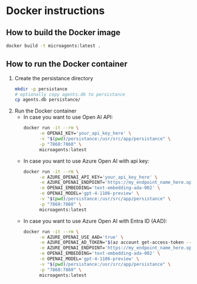 #  Docker instructions


## How to build the Docker image

```bash	
docker build -t microagents:latest .
```


## How to run the Docker container

1. Create the persistance directory
    ```bash	
    mkdir -p persistance
    # optionally copy agents.db to persistance
    cp agents.db persistance/
    ```
1. Run the Docker container
    - In case you want to use Open AI API:
        ```sh
        docker run -it --rm \
              -e OPENAI_KEY='your_api_key_here' \
              -v "$(pwd)/persistance:/usr/src/app/persistance" \
              -p "7860:7860" \
              microagents:latest
        ```
    - In case you want to use Azure Open AI with api key:
        ```sh
        docker run -it --rm \
              -e AZURE_OPENAI_API_KEY='your_api_key_here' \
              -e AZURE_OPENAI_ENDPOINT='https://my_endpoint_name_here.openai.azure.com/' \
              -e OPENAI_EMBEDDING='text-embedding-ada-002' \
              -e OPENAI_MODEL='gpt-4-1106-preview' \
              -v "$(pwd)/persistance:/usr/src/app/persistance" \
              -p "7860:7860" \
              microagents:latest
        ```
    - In case you want to use Azure Open AI with Entra ID (AAD):
        ```sh
        docker run -it --rm \
              -e AZURE_OPENAI_USE_AAD='true' \
              -e AZURE_OPENAI_AD_TOKEN="$(az account get-access-token --scope "https://cognitiveservices.azure.com/.default" --query 'accessToken' -o tsv)" \
              -e AZURE_OPENAI_ENDPOINT='https://my_endpoint_name_here.openai.azure.com/' \
              -e OPENAI_EMBEDDING='text-embedding-ada-002' \
              -e OPENAI_MODEL='gpt-4-1106-preview' \
              -v "$(pwd)/persistance:/usr/src/app/persistance" \
              -p "7860:7860" \
              microagents:latest
        ```


